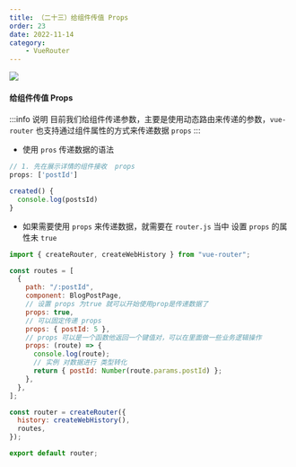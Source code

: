 ```yaml
---
title: （二十三）给组件传值 Props
order: 23
date: 2022-11-14
category:
    - VueRouter
---
```


![](https://image.zswei.xyz/img/202211142323761.png)

#### 给组件传值 Props
:::info 说明
目前我们给组件传递参数，主要是使用动态路由来传递的参数，`vue-router` 也支持通过组件属性的方式来传递数据 `props` 
:::

- 使用 `pros` 传递数据的语法
```js
// 1. 先在展示详情的组件接收  props 
props: ['postId']

created() {
  console.log(postsId)
}
```

- 如果需要使用 `props` 来传递数据，就需要在 `router.js` 当中 设置 `props` 的属性未 `true`
```js
import { createRouter, createWebHistory } from "vue-router";

const routes = [
  {
    path: "/:postId",
    component: BlogPostPage,
    // 设置 props 为true 就可以开始使用prop是传递数据了
    props: true,
    // 可以固定传递 props
    props: { postId: 5 },
    // props 可以是一个函数他返回一个键值对，可以在里面做一些业务逻辑操作
    props: (route) => {
      console.log(route);
      // 实例 对数据进行 类型转化
      return { postId: Number(route.params.postId) };
    },
  },
];

const router = createRouter({
  history: createWebHistory(),
  routes,
});

export default router;
```